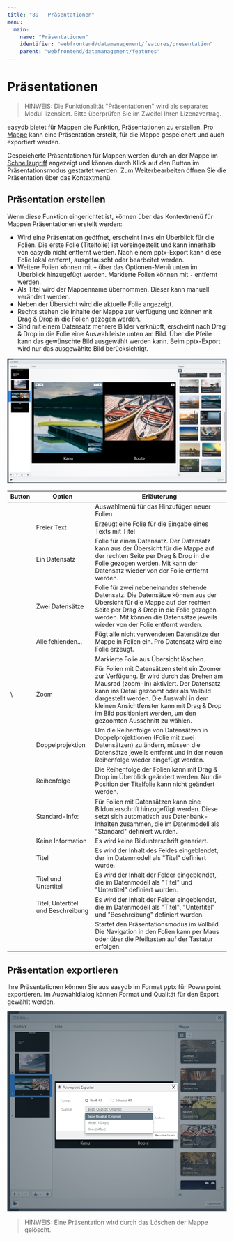 ```yaml
---
title: "89 - Präsentationen"
menu:
  main:
    name: "Präsentationen"
    identifier: "webfrontend/datamanagement/features/presentation"
    parent: "webfrontend/datamanagement/features"
---
```

# Präsentationen

> HINWEIS: Die Funktionalität "Präsentationen" wird als separates Modul lizensiert. Bitte überprüfen Sie im Zweifel Ihren Lizenzvertrag.

easydb bietet für Mappen die Funktion, Präsentationen zu erstellen. Pro [Mappe](../../search/quickaccess/collection) kann eine Präsentation erstellt, für die Mappe gespeichert und auch exportiert werden.

Gespeicherte Präsentationen für Mappen werden durch <i class="fa fa-play"></i> an der Mappe im [Schnellzugriff](../../search/quickaccess) angezeigt und können durch Klick auf den Button im Präsentationsmodus gestartet werden. Zum Weiterbearbeiten öffnen Sie die Präsentation über das Kontextmenü.

## Präsentation erstellen

Wenn diese Funktion eingerichtet ist, können über das Kontextmenü für Mappen Präsentationen erstellt werden:
* Wird eine Präsentation geöffnet, erscheint links ein Überblick für die Folien. Die erste Folie (Titelfolie) ist voreingestellt und kann innerhalb von easydb nicht entfernt werden. Nach einem pptx-Export kann diese Folie lokal entfernt, ausgetauscht oder bearbeitet werden.
* Weitere Folien können mit <code class="button">+</code> über das Optionen-Menü unten im Überblick hinzugefügt werden. Markierte Folien können mit <code class="button">-</code> entfernt werden.
* Als Titel wird der Mappenname übernommen. Dieser kann manuell verändert werden.
* Neben der Übersicht wird die aktuelle Folie angezeigt. 
* Rechts stehen die Inhalte der Mappe zur Verfügung und können mit Drag & Drop in die Folien gezogen werden. 
* Sind mit einem Datensatz mehrere Bilder verknüpft, erscheint nach Drag & Drop in die Folie eine Auswahlleiste unten am Bild. Über die Pfeile kann das gewünschte Bild ausgewählt werden kann. Beim pptx-Export wird nur das ausgewählte Bild berücksichtigt.


![Präsentation erstellen](ppt_create.jpg)

|Button|Option|Erläuterung|
|---|---|---|
|<i class="fa fa-plus"> </i> <i class="fa fa-angle-down"> </i>||Auswahlmenü für das Hinzufügen neuer Folien|
||Freier Text|Erzeugt eine Folie für die Eingabe eines Texts mit Titel|
||Ein Datensatz|Folie für einen Datensatz. Der Datensatz kann aus der Übersicht für die Mappe auf der rechten Seite per Drag & Drop in die Folie gezogen werden. Mit <i class="fa fa-trash-o"></i> kann der Datensatz wieder von der Folie entfernt werden.|
||Zwei Datensätze|Folie für zwei nebeneinander stehende Datensatz. Die Datensätze können aus der Übersicht für die Mappe auf der rechten Seite per Drag & Drop in die Folie gezogen werden. Mit <i class="fa fa-trash-o"></i> können die Datensätze jeweils wieder von der Folie entfernt werden.|
||Alle fehlenden... |Fügt alle nicht verwendeten Datensätze der Mappe in Folien ein. Pro Datensatz wird eine Folie erzeugt. |
|<i class="fa fa-minus"></i>||Markierte Folie aus Übersicht löschen. |
|<i class="fa fa-search-plus"> </i> \ <i class="fa fa-search-minus"> </i>|Zoom|Für Folien mit Datensätzen steht ein Zoomer zur Verfügung. Er wird durch das Drehen am Mausrad (zoom-in) aktiviert. Der Datensatz kann ins Detail gezoomt oder als Vollbild dargestellt werden. Die Auswahl in dem kleinen Ansichtfenster kann mit Drag & Drop im Bild positioniert werden, um den gezoomten Ausschnitt zu wählen. |
||Doppelprojektion|Um die Reihenfolge von Datensätzen in Doppelprojektionen (Folie mit zwei Datensätzen) zu ändern, müssen die Datensätze jeweils entfernt und in der neuen Reihenfolge wieder eingefügt werden.|
||Reihenfolge|Die Reihenfolge der Folien kann mit Drag & Drop im Überblick geändert werden. Nur die Position der Titelfolie kann nicht geändert werden.|
|<i class="fa fa-cog"></i>| Standard-Info:                     | Für Folien mit Datensätzen kann eine Bildunterschrift hinzugefügt werden. Diese setzt sich automatisch aus Datenbank-Inhalten zusammen, die im Datenmodell als "Standard" definiert wurden. |
|| Keine Information                  | Es wird keine Bildunterschrift generiert. |
|| Titel                              | Es wird der Inhalt des Feldes eingeblendet, der im Datenmodell als "Titel" definiert wurde. |
||Titel und Untertitel| Es wird der Inhalt der Felder eingeblendet, die im Datenmodell als "Titel" und "Untertitel" definiert wurden. |
||Titel, Untertitel und Beschreibung| Es wird der Inhalt der Felder eingeblendet, die im Datenmodell als "Titel", "Untertitel" und "Beschreibung" definiert wurden. |
|<i class="fa fa-play"></i>|| Startet den Präsentationsmodus im Vollbild. Die Navigation in den Folien kann per Maus oder über die Pfeiltasten auf der Tastatur erfolgen.|

## Präsentation exportieren

Ihre Präsentationen können Sie aus easydb im Format pptx für Powerpoint exportieren. Im Auswahldialog können Format und Qualität für den Export gewählt werden.

![Präsentation exportieren](ppt_export.jpg)

>HINWEIS: Eine Präsentation wird durch das Löschen der Mappe gelöscht.

